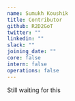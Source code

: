 ```yaml
---
name: Sumukh Koushik
title: Contributor
github: R2D2GoT
twitter: ""
linkedin: ""
slack: ""
joining_date: ""
core: false
intern: false
operations: false
---
```


Still waiting for this
